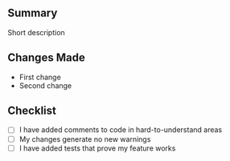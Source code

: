 ## Summary

<!-- Describe changes using present tense -->
Short description

## Changes Made

<!-- List changes using past tense -->
- First change
- Second change

## Checklist

<!-- Check completed points -->
- [ ] I have added comments to code in hard-to-understand areas
- [ ] My changes generate no new warnings
- [ ] I have added tests that prove my feature works
